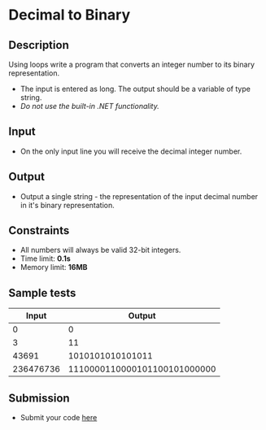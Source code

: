 # Decimal to Binary

## Description
Using loops write a program that converts an integer number to its binary representation.
  - The input is entered as long. The output should be a variable of type string.
  - _Do not use the built-in .NET functionality._


## Input
- On the only input line you will receive the decimal integer number.

## Output
- Output a single string - the representation of the input decimal number in it's binary representation.

## Constraints
- All numbers will always be valid 32-bit integers.
- Time limit: **0.1s**
- Memory limit: **16MB**

## Sample tests

|     Input         |     Output                   |
|-------------------|------------------------------|
| 0                 | 0                            |
| 3                 | 11                           |
| 43691             | 1010101010101011             |
| 236476736         | 1110000110000101100101000000 |

## Submission
- Submit your code [here](http://bgcoder.com/Contests/Compete/Index/312#11)